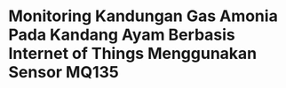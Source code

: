 # Monitoring Kandungan Gas Amonia Pada Kandang Ayam Berbasis Internet of Things Menggunakan Sensor MQ135
